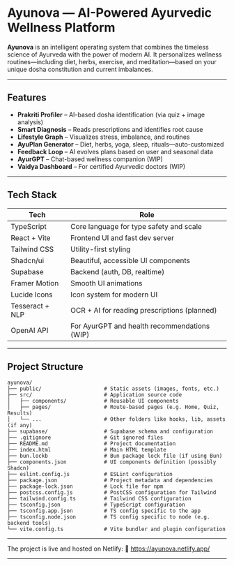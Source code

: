 # Ayunova — AI-Powered Ayurvedic Wellness Platform

**Ayunova** is an intelligent operating system that combines the timeless science of Ayurveda with the power of modern AI. It personalizes wellness routines—including diet, herbs, exercise, and meditation—based on your unique dosha constitution and current imbalances.

---

## Features

- **Prakriti Profiler** – AI-based dosha identification (via quiz + image analysis)
- **Smart Diagnosis** – Reads prescriptions and identifies root cause
- **Lifestyle Graph** – Visualizes stress, imbalance, and routines
- **AyuPlan Generator** – Diet, herbs, yoga, sleep, rituals—auto-customized
- **Feedback Loop** – AI evolves plans based on user and seasonal data
- **AyurGPT** – Chat-based wellness companion (WIP)
- **Vaidya Dashboard** – For certified Ayurvedic doctors (WIP)

---

## Tech Stack

| Tech            | Role                                                 |
|-----------------|------------------------------------------------------|
| TypeScript      | Core language for type safety and scale              |
| React + Vite    | Frontend UI and fast dev server                      |
| Tailwind CSS    | Utility-first styling                                |
| Shadcn/ui       | Beautiful, accessible UI components                  |
| Supabase        | Backend (auth, DB, realtime)                         |
| Framer Motion   | Smooth UI animations                                 |
| Lucide Icons    | Icon system for modern UI                            |
| Tesseract + NLP | OCR + AI for reading prescriptions (planned)        |
| OpenAI API      | For AyurGPT and health recommendations (WIP)         |

---

## Project Structure
```
ayunova/
├── public/                    # Static assets (images, fonts, etc.)
├── src/                       # Application source code
│   ├── components/            # Reusable UI components
│   ├── pages/                 # Route-based pages (e.g. Home, Quiz, Results)
│   └── ...                    # Other folders like hooks, lib, assets (if any)
├── supabase/                  # Supabase schema and configuration
├── .gitignore                 # Git ignored files
├── README.md                  # Project documentation
├── index.html                 # Main HTML template
├── bun.lockb                  # Bun package lock file (if using Bun)
├── components.json            # UI components definition (possibly Shadcn)
├── eslint.config.js           # ESLint configuration
├── package.json               # Project metadata and dependencies
├── package-lock.json          # Lock file for npm
├── postcss.config.js          # PostCSS configuration for Tailwind
├── tailwind.config.ts         # Tailwind CSS configuration
├── tsconfig.json              # TypeScript configuration
├── tsconfig.app.json          # TS config specific to the app
├── tsconfig.node.json         # TS config specific to node (e.g. backend tools)
└── vite.config.ts             # Vite bundler and plugin configuration
```
---

The project is live and hosted on Netlify: 🔗 https://ayunova.netlify.app/

---
